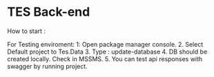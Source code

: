 # TES Back-end

How to start : 

For Testing enviroment: 
    1: Open package manager console.
    2. Select Default project to Tes.Data
    3. Type : update-database 
    4. DB should be created locally. Check in MSSMS.
    5. You can test api responses with swagger by running project. 

